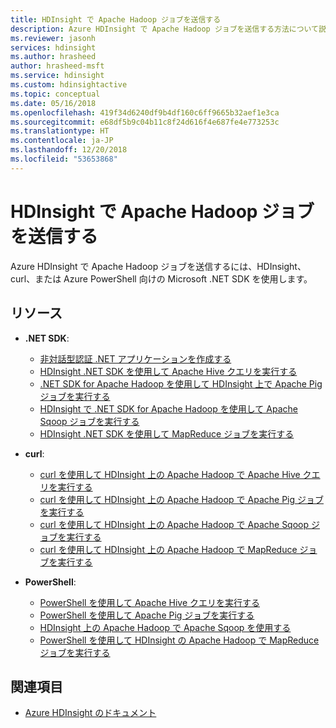 ```yaml
---
title: HDInsight で Apache Hadoop ジョブを送信する
description: Azure HDInsight で Apache Hadoop ジョブを送信する方法について説明します。
ms.reviewer: jasonh
services: hdinsight
ms.author: hrasheed
author: hrasheed-msft
ms.service: hdinsight
ms.custom: hdinsightactive
ms.topic: conceptual
ms.date: 05/16/2018
ms.openlocfilehash: 419f34d6240df9b4df160c6ff9665b32aef1e3ca
ms.sourcegitcommit: e68df5b9c04b11c8f24d616f4e687fe4e773253c
ms.translationtype: HT
ms.contentlocale: ja-JP
ms.lasthandoff: 12/20/2018
ms.locfileid: "53653868"
---
```

# <a name="submit-apache-hadoop-jobs-in-hdinsight"></a>HDInsight で Apache Hadoop ジョブを送信する

Azure HDInsight で Apache Hadoop ジョブを送信するには、HDInsight、curl、または Azure PowerShell 向けの Microsoft .NET SDK を使用します。

## <a name="resources"></a>リソース

- **.NET SDK**:

  - [非対話型認証 .NET アプリケーションを作成する](../hdinsight-create-non-interactive-authentication-dotnet-applications.md)
  - [HDInsight .NET SDK を使用して Apache Hive クエリを実行する](apache-hadoop-use-hive-dotnet-sdk.md)
  - [.NET SDK for Apache Hadoop を使用して HDInsight 上で Apache Pig ジョブを実行する](apache-hadoop-use-pig-dotnet-sdk.md)
  - [HDInsight で .NET SDK for Apache Hadoop を使用して Apache Sqoop ジョブを実行する](apache-hadoop-use-sqoop-dotnet-sdk.md)
  - [HDInsight .NET SDK を使用して MapReduce ジョブを実行する](apache-hadoop-use-mapreduce-dotnet-sdk.md)

- **curl**:

  - [curl を使用して HDInsight 上の Apache Hadoop で Apache Hive クエリを実行する](apache-hadoop-use-hive-curl.md)
  - [curl を使用して HDInsight 上の Apache Hadoop で Apache Pig ジョブを実行する](apache-hadoop-use-pig-curl.md)
  - [curl を使用して HDInsight 上の Apache Hadoop で Apache Sqoop ジョブを実行する](apache-hadoop-use-sqoop-curl.md)
  - [curl を使用して HDInsight 上の Apache Hadoop で MapReduce ジョブを実行する](apache-hadoop-use-mapreduce-curl.md)

- **PowerShell**:

  - [PowerShell を使用して Apache Hive クエリを実行する](apache-hadoop-use-hive-powershell.md)
  - [PowerShell を使用して Apache Pig ジョブを実行する](apache-hadoop-use-pig-powershell.md)
  - [HDInsight 上の Apache Hadoop で Apache Sqoop を使用する](apache-hadoop-use-sqoop-powershell.md)
  - [PowerShell を使用して HDInsight の Apache Hadoop で MapReduce ジョブを実行する](apache-hadoop-use-mapreduce-powershell.md)

## <a name="see-also"></a>関連項目

- [Azure HDInsight のドキュメント](https://docs.microsoft.com/azure/hdinsight/)
